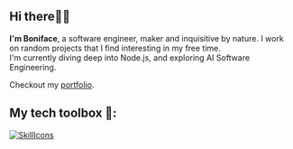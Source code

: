 ## Hi there👋🏽

<!--
**bmmunga/bmmunga** is a ✨ _special_ ✨ repository because its `README.md` (this file) appears on your GitHub profile.

Here are some ideas to get you started:

- 🔭 I’m currently working on ...
- 🌱 I’m currently learning ...
- 👯 I’m looking to collaborate on ...
- 🤔 I’m looking for help with ...
- 💬 Ask me about ...
- 📫 How to reach me: ...
- 😄 Pronouns: ...
- ⚡ Fun fact: ...
-->
**I'm Boniface**, a software engineer, maker and inquisitive by nature. I work on random projects that I find interesting in my free time.  
I'm currently diving deep into Node.js, and exploring AI Software Engineering.

Checkout my [portfolio](https://bmunga.vercel.app/).

## My tech toolbox 🧰:

[![SkillIcons](https://skillicons.dev/icons?i=ocaml,py,flask,fastapi,js,nodejs,express,nextjs,postgresql,mysql,mongodb,redis,supabase,nginx,gcp)](https://skillicons.dev)<br/>
